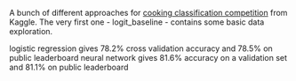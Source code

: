 A bunch of different approaches for [cooking classification competition](https://www.kaggle.com/c/whats-cooking-kernels-only) from Kaggle. The very first one - logit_baseline - contains some basic data exploration.

logistic regression gives 78.2% cross validation accuracy and 78.5% on public leaderboard
neural network gives 81.6% accuracy on a validation set and 81.1% on public leaderboard